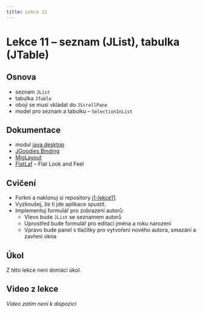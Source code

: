 ```yaml
---
title: Lekce 11
---
```

# Lekce 11 – seznam (JList), tabulka (JTable)

## Osnova
* seznam `JList`
* tabulka `JTable`
* obojí se musí vkládat do `JScrollPane`
* model pro seznam a tabulku – `SelectionInList`

## Dokumentace
* modul [java.desktop](https://docs.oracle.com/en/java/javase/11/docs/api/java.desktop/module-summary.html)
* [JGoodies Binding](https://javadoc.io/doc/com.jgoodies/jgoodies-binding/latest/index.html)
* [MigLayout](https://www.miglayout.com)
* [FlatLaf](https://www.formdev.com/flatlaf/) – Flat Look and Feel

## Cvičení
- Forkni a naklonuj si repository [j1-lekce11](https://github.com/FilipJirsak-Czechitas/j1-lekce11).
- Vyzkoušej, že ti jde aplikace spustit.
- Implementuj formulář pro zobrazení autorů:
  - Vlevo bude `JList` se seznamem autorů
  - Uprostřed bude formulář pro editaci jména a roku narození
  - Vpravo bude panel s tlačítky pro vytvoření nového autora, smazání a zavření okna

## Úkol
Z této lekce není domácí úkol.

## Video z lekce
*Video zatím není k dispozici*
